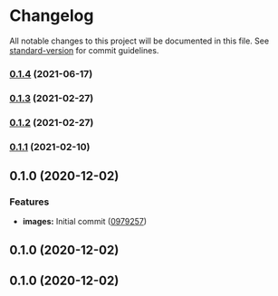 # Changelog

All notable changes to this project will be documented in this file. See [standard-version](https://github.com/conventional-changelog/standard-version) for commit guidelines.

### [0.1.4](https://github.com/factorial-io/fstack/compare/image/v0.1.3...image/v0.1.4) (2021-06-17)

### [0.1.3](https://github.com/factorial-io/fstack/compare/image/v0.1.2...image/v0.1.3) (2021-02-27)

### [0.1.2](https://github.com/factorial-io/fstack/compare/image/v0.1.0...image/v0.1.2) (2021-02-27)

### [0.1.1](https://github.com/factorial-io/fstack/compare/image/v0.1.0...image/v0.1.1) (2021-02-10)

## 0.1.0 (2020-12-02)


### Features

* **images:** Initial commit ([0979257](https://github.com/factorial-io/fstack/commit/09792570dc302d4470420eb347c55faf0e1b2db0))

## 0.1.0 (2020-12-02)

## 0.1.0 (2020-12-02)
